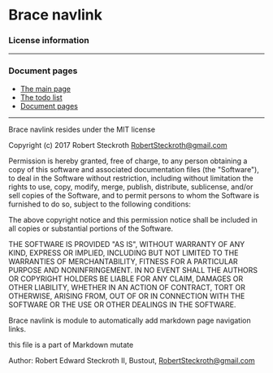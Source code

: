 # Brace navlink
### License information


----
### Document pages
* [The main page](https://github.com/restarian/brace_navlink/blob/master/doc/README.md)
* [The todo list](https://github.com/restarian/brace_navlink/blob/master/doc/todo.md)
* [Document pages](https://github.com/restarian/brace_navlink/blob/master/doc/usage.md)

----

Brace navlink resides under the MIT license

Copyright (c) 2017 Robert Steckroth <RobertSteckroth@gmail.com>

Permission is hereby granted, free of charge, to any person obtaining a copy
of this software and associated documentation files (the "Software"), to deal
in the Software without restriction, including without limitation the rights
to use, copy, modify, merge, publish, distribute, sublicense, and/or sell
copies of the Software, and to permit persons to whom the Software is
furnished to do so, subject to the following conditions:

The above copyright notice and this permission notice shall be included in all
copies or substantial portions of the Software.

THE SOFTWARE IS PROVIDED "AS IS", WITHOUT WARRANTY OF ANY KIND, EXPRESS OR
IMPLIED, INCLUDING BUT NOT LIMITED TO THE WARRANTIES OF MERCHANTABILITY,
FITNESS FOR A PARTICULAR PURPOSE AND NONINFRINGEMENT. IN NO EVENT SHALL THE
AUTHORS OR COPYRIGHT HOLDERS BE LIABLE FOR ANY CLAIM, DAMAGES OR OTHER
LIABILITY, WHETHER IN AN ACTION OF CONTRACT, TORT OR OTHERWISE, ARISING FROM,
OUT OF OR IN CONNECTION WITH THE SOFTWARE OR THE USE OR OTHER DEALINGS IN THE
SOFTWARE.

  Brace navlink is module to automatically add markdown page navigation links.

  this file is a part of Markdown mutate 

 Author: Robert Edward Steckroth II, Bustout, <RobertSteckroth@gmail.com>

